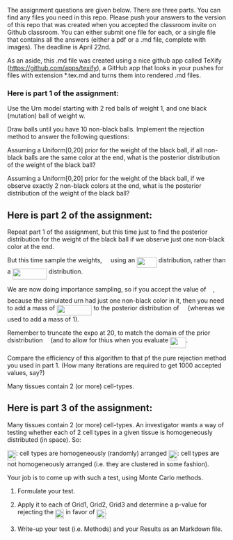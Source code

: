 The assignment questions are given below. There are three parts. You can find any files you need in this repo. Please push your answers to the version of this repo that was created when you accepted the classroom invite on Github classroom. You can either submit one file for each, or a single file that contains all the answers (either a pdf or a .md file, complete with images). The deadline is April 22nd.

As an aside, this .md file was created using a nice github app called TeXify (https://github.com/apps/texify), a GitHub app that looks in your pushes for files with extension *.tex.md and turns them into rendered .md files.

### Here is part 1 of the assignment:

Use the Urn model starting with 2 red balls of weight 1, and one black (mutation) ball of weight w.

Draw balls until you have 10 non-black balls. Implement the rejection method to answer the following questions:

Assuming a Uniform[0,20] prior for the weight of the black ball, if all non-black balls are the same color at the end, what is the posterior distribution of the weight of the black ball?

Assuming a Uniform[0,20] prior for the weight of the black ball, if we observe exactly 2 non-black colors at the end, what is the posterior distribution of the weight of the black ball?


## Here is part 2 of the assignment:

Repeat part 1 of the assignment, but this time just to find the posterior distribution for the weight of the black ball if we observe just one non-black color at the end.

But this time sample the weights, <img src="/tex/a0636197f9b37d9928c1c149816cd7dc.svg?invert_in_darkmode&sanitize=true" align=middle width=11.96348834999999pt height=24.7161288pt/> using an <img src="/tex/f0a22edc5ba5f8d311cca7323e8cf491.svg?invert_in_darkmode&sanitize=true" align=middle width=46.073176049999994pt height=24.65753399999998pt/> distribution, rather than a <img src="/tex/60d6ce53e307c98314b287f932fd3d7f.svg?invert_in_darkmode&sanitize=true" align=middle width=79.45941464999999pt height=24.65753399999998pt/> distribution.

We are now doing importance sampling, so if you accept the value of <img src="/tex/a0636197f9b37d9928c1c149816cd7dc.svg?invert_in_darkmode&sanitize=true" align=middle width=11.96348834999999pt height=24.7161288pt/>, because the simulated urn had just one non-black color in it, then you need to add a mass of <img src="/tex/5c79c11b1db66c3ac4e272e81d83bd00.svg?invert_in_darkmode&sanitize=true" align=middle width=80.61855614999999pt height=24.7161288pt/> to the posterior distribution of <img src="/tex/a0636197f9b37d9928c1c149816cd7dc.svg?invert_in_darkmode&sanitize=true" align=middle width=11.96348834999999pt height=24.7161288pt/> (whereas we used to add a mass of 1).

Remember to truncate the expo at 20, to match the domain of the prior dsistribution <img src="/tex/f30fdded685c83b0e7b446aa9c9aa120.svg?invert_in_darkmode&sanitize=true" align=middle width=9.96010619999999pt height=14.15524440000002pt/> (and to allow for thius when you evaluate <img src="/tex/33086d7b21850b2bcc7ceffa0a69980a.svg?invert_in_darkmode&sanitize=true" align=middle width=36.86842334999999pt height=24.7161288pt/>.

Compare the efficiency of this algorithm to that pf the pure rejection method you used in part 1. (How many iterations are required to get 1000 accepted values, say?)

Many tissues contain 2 (or more) cell-types.

## Here is part 3 of the assignment:

Many tissues contain 2 (or more) cell-types. An investigator wants a way of testing whether each of 2 cell types in a given tissue is homogeneously distributed (in space). So:

<img src="/tex/30074edb23bec8e7c47c584ff885e5b5.svg?invert_in_darkmode&sanitize=true" align=middle width=20.21695004999999pt height=22.465723500000017pt/>: cell types are homogeneously (randomly) arranged
<img src="/tex/208fbcc5ce29722c2f701868ac31fc3c.svg?invert_in_darkmode&sanitize=true" align=middle width=20.21695004999999pt height=22.465723500000017pt/>: cell types are not homogeneously arranged (i.e. they are clustered in some fashion).

Your job is to come up with such a test, using Monte Carlo methods.

1. Formulate your test.

2. Apply it to each of Grid1, Grid2, Grid3 and determine a p-value for rejecting the <img src="/tex/30074edb23bec8e7c47c584ff885e5b5.svg?invert_in_darkmode&sanitize=true" align=middle width=20.21695004999999pt height=22.465723500000017pt/> in favor of <img src="/tex/208fbcc5ce29722c2f701868ac31fc3c.svg?invert_in_darkmode&sanitize=true" align=middle width=20.21695004999999pt height=22.465723500000017pt/>.

3. Write-up your test (i.e. Methods) and your Results as an Markdown file.
